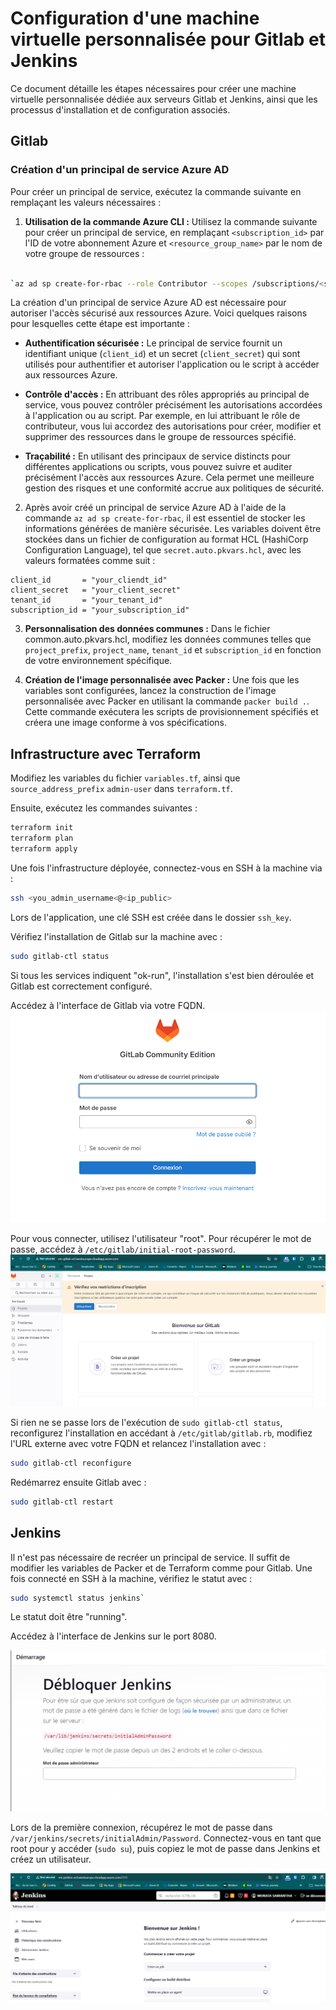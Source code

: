 # Configuration d'une machine virtuelle personnalisée pour Gitlab et Jenkins

  
Ce document détaille les étapes nécessaires pour créer une machine virtuelle personnalisée dédiée aux serveurs Gitlab et Jenkins, ainsi que les processus d'installation et de configuration associés.

  

## Gitlab

  
### Création d'un principal de service Azure AD

  
Pour créer un principal de service, exécutez la commande suivante en remplaçant les valeurs nécessaires :

1.  **Utilisation de la commande Azure CLI :** Utilisez la commande suivante pour créer un principal de service, en remplaçant `<subscription_id>` par l'ID de votre abonnement Azure et `<resource_group_name>` par le nom de votre groupe de ressources :

```bash

`az ad sp create-for-rbac --role Contributor --scopes /subscriptions/<subscription_id>/resourceGroups/<resource_group_name> --query "{ client_id: appId, client_secret: password, tenant_id: tenant }"` 
```

La création d'un principal de service Azure AD est nécessaire pour autoriser l'accès sécurisé aux ressources Azure. Voici quelques raisons pour lesquelles cette étape est importante :

-   **Authentification sécurisée :** Le principal de service fournit un identifiant unique (`client_id`) et un secret (`client_secret`) qui sont utilisés pour authentifier et autoriser l'application ou le script à accéder aux ressources Azure.
    
-   **Contrôle d'accès :** En attribuant des rôles appropriés au principal de service, vous pouvez contrôler précisément les autorisations accordées à l'application ou au script. Par exemple, en lui attribuant le rôle de contributeur, vous lui accordez des autorisations pour créer, modifier et supprimer des ressources dans le groupe de ressources spécifié.
    
-   **Traçabilité :** En utilisant des principaux de service distincts pour différentes applications ou scripts, vous pouvez suivre et auditer précisément l'accès aux ressources Azure. Cela permet une meilleure gestion des risques et une conformité accrue aux politiques de sécurité.

2. Après avoir créé un principal de service Azure AD à l'aide de la commande `az ad sp create-for-rbac`, il est essentiel de stocker les informations générées de manière sécurisée. Les variables doivent être stockées dans un fichier de configuration au format HCL (HashiCorp Configuration Language), tel que `secret.auto.pkvars.hcl`, avec les valeurs formatées comme suit :

```hcl
client_id       = "your_cliendt_id"
client_secret   = "your_client_secret"
tenant_id       = "your_tenant_id"
subscription_id = "your_subscription_id"
```

3.  **Personnalisation des données communes :** Dans le fichier common.auto.pkvars.hcl, modifiez les données communes telles que `project_prefix`, `project_name`, `tenant_id` et `subscription_id` en fonction de votre environnement spécifique.
    
4.  **Création de l'image personnalisée avec Packer :** Une fois que les variables sont configurées, lancez la construction de l'image personnalisée avec Packer en utilisant la commande `packer build .`. Cette commande exécutera les scripts de provisionnement spécifiés et créera une image conforme à vos spécifications.


## Infrastructure avec Terraform

Modifiez les variables du fichier `variables.tf`, ainsi que `source_address_prefix`  `admin-user` dans `terraform.tf`.

Ensuite, exécutez les commandes suivantes :

```bash
terraform init
terraform plan
terraform apply 
``` 

Une fois l'infrastructure déployée, connectez-vous en SSH à la machine via :

```bash
ssh <you_admin_username<@<ip_public>
```

Lors de l'application, une clé SSH est créée dans le dossier `ssh_key`.

Vérifiez l'installation de Gitlab sur la machine avec :

```bash
sudo gitlab-ctl status
```

Si tous les services indiquent "ok-run", l'installation s'est bien déroulée et Gitlab est correctement configuré.

Accédez à l'interface de Gitlab via votre FQDN. 
![Connexion Gitlab](./static/img/gitlab1.png)


Pour vous connecter, utilisez l'utilisateur "root". Pour récupérer le mot de passe, accédez à `/etc/gitlab/initial-root-password`.
![Interface de Gitlab](./static/img/gitlab.png)


Si rien ne se passe lors de l'exécution de `sudo gitlab-ctl status`, reconfigurez l'installation en accédant à `/etc/gitlab/gitlab.rb`, modifiez l'URL externe avec votre FQDN et relancez l'installation avec :

```bash
sudo gitlab-ctl reconfigure
```

Redémarrez ensuite Gitlab avec :

```bash
sudo gitlab-ctl restart
```

## Jenkins

Il n'est pas nécessaire de recréer un principal de service. Il suffit de modifier les variables de Packer et de Terraform comme pour Gitlab. Une fois connecté en SSH à la machine, vérifiez le statut avec :

```bash
sudo systemctl status jenkins`
```

Le statut doit être "running".

Accédez à l'interface de Jenkins sur le port 8080.

![Interface de Jenkins](./static/img/jenkins1.png)

 Lors de la première connexion, récupérez le mot de passe dans `/var/jenkins/secrets/initialAdmin/Password`. Connectez-vous en tant que root pour y accéder (`sudo su`), puis copiez le mot de passe dans Jenkins et créez un utilisateur.


![Interface de Jenkins](./static/img/jenkins.png)




